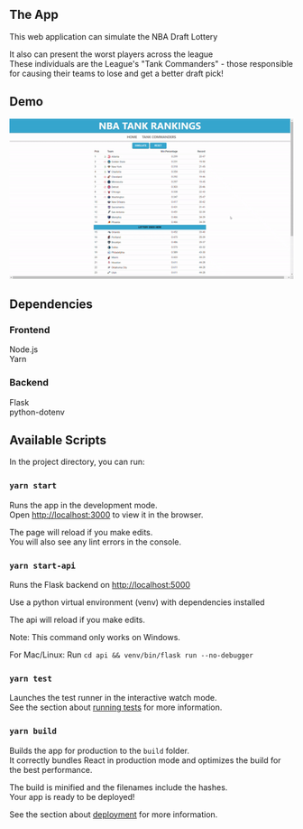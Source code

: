 ## The App
This web application can simulate the NBA Draft Lottery <br />

It also can present the worst players across the league <br />
These individuals are the League's "Tank Commanders" - those responsible for causing their teams to lose and get a better draft pick! <br />

## Demo

![Demo](/demo/gif-demo.gif)
## Dependencies

### Frontend
Node.js <br />
Yarn <br />

### Backend

Flask <br />
python-dotenv <br />




## Available Scripts

In the project directory, you can run:

### `yarn start`

Runs the app in the development mode.<br />
Open [http://localhost:3000](http://localhost:3000) to view it in the browser.

The page will reload if you make edits.<br />
You will also see any lint errors in the console.

### `yarn start-api`

Runs the Flask backend on [http://localhost:5000](http://localhost:5000)<br />

Use a python virtual environment (venv) with dependencies installed<br />

The api will reload if you make edits.<br />

Note: This command only works on Windows. <br />

For Mac/Linux: Run `cd api && venv/bin/flask run --no-debugger`

### `yarn test`

Launches the test runner in the interactive watch mode.<br />
See the section about [running tests](https://facebook.github.io/create-react-app/docs/running-tests) for more information.

### `yarn build`

Builds the app for production to the `build` folder.<br />
It correctly bundles React in production mode and optimizes the build for the best performance.

The build is minified and the filenames include the hashes.<br />
Your app is ready to be deployed!

See the section about [deployment](https://facebook.github.io/create-react-app/docs/deployment) for more information.
